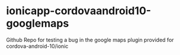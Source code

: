 # ionicapp-cordovaandroid10-googlemaps
Github Repo for testing a bug in the google maps plugin provided for cordova-android-10/ionic
